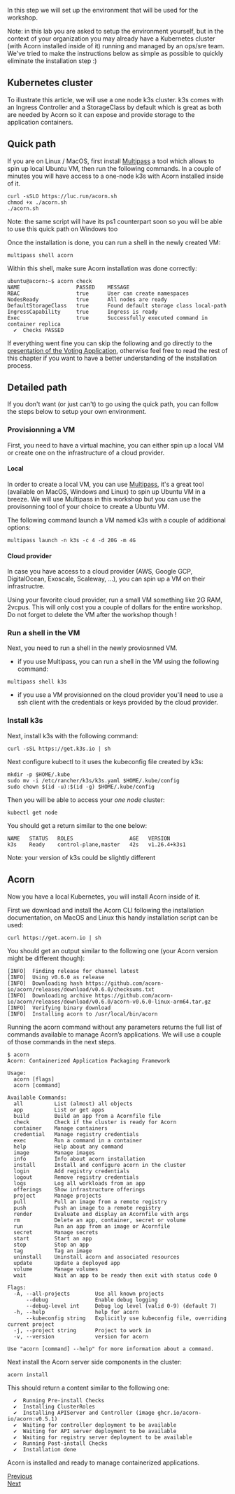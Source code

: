 In this step we will set up the environment that will be used for the workshop.

Note: in this lab you are asked to setup the environment yourself, but in the context of your organization you may already have a Kubernetes cluster (with Acorn installed inside of it) running and managed by an ops/sre team. We've tried to make the instructions below as simple as possible to quickly eliminate the installation step :)

## Kubernetes cluster

To illustrate this article, we will use a one node k3s cluster.
k3s comes with an Ingress Controller and a StorageClass by default which is great as both are needed by Acorn so it can expose and provide storage to the application containers.

## Quick path

If you are on Linux / MacOS, first install [Multipass](https://multipass.run) a tool which allows to spin up local Ubuntu VM, then run the following commands. In a couple of minutes you will have access to a one-node k3s with Acorn installed inside of it.

```
curl -sSLO https://luc.run/acorn.sh
chmod +x ./acorn.sh
./acorn.sh 
```

Note: the same script will have its ps1 counterpart soon so you will be able to use this quick path on Windows too

Once the installation is done, you can run a shell in the newly created VM:

```
multipass shell acorn
```

Within this shell, make sure Acorn installation was done correctly:

```
ubuntu@acorn:~$ acorn check
NAME                  PASSED    MESSAGE
RBAC                  true      User can create namespaces
NodesReady            true      All nodes are ready
DefaultStorageClass   true      Found default storage class local-path
IngressCapability     true      Ingress is ready
Exec                  true      Successfully executed command in container replica
  ✔  Checks PASSED
```

If everything went fine you can skip the following and go directly to the [presentation of the Voting Application](./votingapp.md), otherwise feel free to read the rest of this chapter if you want to have a better understanding of the installation process.

## Detailed path

If you don't want (or just can't) to go using the quick path, you can follow the steps below to setup your own environment.

### Provisionning a VM

First, you need to have a virtual machine, you can either spin up a local VM or create one on the infrastructure of a cloud provider.

#### Local

In order to create a local VM, you can use [Multipass](https://multipass.run), it's a great tool (available on MacOS, Windows and Linux) to spin up Ubuntu VM in a breeze. We will use Multipass in this workshop but you can use the provisonning tool of your choice to create a Ubuntu VM.

The following command launch a VM named k3s with a couple of additional options:

```
multipass launch -n k3s -c 4 -d 20G -m 4G
```

#### Cloud provider

In case you have access to a cloud provider (AWS, Google GCP, DigitalOcean, Exoscale, Scaleway, ...), you can spin up a VM on their infrastructre.

Using your favorite cloud provider, run a small VM something like 2G RAM, 2vcpus. This will only cost you a couple of dollars for the entire workshop. Do not forget to delete the VM after the workshop though !

### Run a shell in the VM

Next, you need to run a shell in the newly proviosnned VM.

- if you use Multipass, you can run a shell in the VM using the following command:

```
multipass shell k3s
```

- if you use a VM provisionned on the cloud provider you'll need to use a ssh client with the credentials or keys provided by the cloud provider.

### Install k3s

Next, install k3s with the following command:

```
curl -sSL https://get.k3s.io | sh
```

Next configure kubectl to it uses the kubeconfig file created by k3s:

```
mkdir -p $HOME/.kube
sudo mv -i /etc/rancher/k3s/k3s.yaml $HOME/.kube/config
sudo chown $(id -u):$(id -g) $HOME/.kube/config
```

Then you will be able to access your *one node* cluster:

```
kubectl get node
```

You should get a return similar to the one below:

```
NAME   STATUS   ROLES                  AGE   VERSION
k3s    Ready    control-plane,master   42s   v1.26.4+k3s1
```

Note: your version of k3s could be slightly different

## Acorn

Now you have a local Kubernetes, you will install Acorn inside of it.

First we download and install the Acorn CLI following the installation documentation, on MacOS and Linux this handy installation script can be used:

```
curl https://get.acorn.io | sh
```

You should get an output similar to the following one (your Acorn version might be different though):

```
[INFO]  Finding release for channel latest
[INFO]  Using v0.6.0 as release
[INFO]  Downloading hash https://github.com/acorn-io/acorn/releases/download/v0.6.0/checksums.txt
[INFO]  Downloading archive https://github.com/acorn-io/acorn/releases/download/v0.6.0/acorn-v0.6.0-linux-arm64.tar.gz
[INFO]  Verifying binary download
[INFO]  Installing acorn to /usr/local/bin/acorn
```

Running the acorn command without any parameters returns the full list of commands available to manage Acorn’s applications. We will use a couple of those commands in the next steps.

```
$ acorn
Acorn: Containerized Application Packaging Framework

Usage:
  acorn [flags]
  acorn [command]

Available Commands:
  all          List (almost) all objects
  app          List or get apps
  build        Build an app from a Acornfile file
  check        Check if the cluster is ready for Acorn
  container    Manage containers
  credential   Manage registry credentials
  exec         Run a command in a container
  help         Help about any command
  image        Manage images
  info         Info about acorn installation
  install      Install and configure acorn in the cluster
  login        Add registry credentials
  logout       Remove registry credentials
  logs         Log all workloads from an app
  offerings    Show infrastructure offerings
  project      Manage projects
  pull         Pull an image from a remote registry
  push         Push an image to a remote registry
  render       Evaluate and display an Acornfile with args
  rm           Delete an app, container, secret or volume
  run          Run an app from an image or Acornfile
  secret       Manage secrets
  start        Start an app
  stop         Stop an app
  tag          Tag an image
  uninstall    Uninstall acorn and associated resources
  update       Update a deployed app
  volume       Manage volumes
  wait         Wait an app to be ready then exit with status code 0

Flags:
  -A, --all-projects        Use all known projects
      --debug               Enable debug logging
      --debug-level int     Debug log level (valid 0-9) (default 7)
  -h, --help                help for acorn
      --kubeconfig string   Explicitly use kubeconfig file, overriding current project
  -j, --project string      Project to work in
  -v, --version             version for acorn

Use "acorn [command] --help" for more information about a command.
```

Next install the Acorn server side components in the cluster:

```
acorn install
```

This should return a content similar to the following one:

```
  ✔  Running Pre-install Checks
  ✔  Installing ClusterRoles
  ✔  Installing APIServer and Controller (image ghcr.io/acorn-io/acorn:v0.5.1)
  ✔  Waiting for controller deployment to be available
  ✔  Waiting for API server deployment to be available
  ✔  Waiting for registry server deployment to be available
  ✔  Running Post-install Checks
  ✔  Installation done                                                                                                                     
```

Acorn is installed and ready to manage containerized applications.

[Previous](./acorn.md)  
[Next](./votingapp.md)